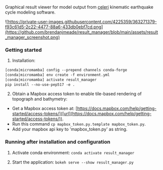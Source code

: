 Graphical result viewer for model output from [celeri](https://github.com/brendanjmeade/celeri) kinematic earthquake cycle modeling software.

![https://private-user-images.githubusercontent.com/4225359/363271379-f93c61d5-2c22-4477-88a6-433db0ebf7cd.png](https://github.com/brendanjmeade/result_manager/blob/main/assets/result_manager_screenshot.png)

### Getting started
1. Installation:
```
[conda|micromamba] config --prepend channels conda-forge
[conda|micromamba] env create -f environment.yml
[conda|micromamba] activate result_manager
pip install --no-use-pep517 -e .
```

2. Obtain a Mapbox access token to enable tile-based rendering of topograph and bathymetry:
- Get a Mapbox access token at: [https://docs.mapbox.com/help/getting-started/access-tokens/]([url](https://docs.mapbox.com/help/getting-started/access-tokens/)).
- Run this command `cp mapbox_token.py.template mapbox_token.py`.
- Add your mapbox api key to 'mapbox_token.py' as string.

### Running after installation and configuration
1. Activate conda environment:
`conda activate result_manager`

2. Start the application:
`bokeh serve --show result_manager.py`

